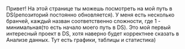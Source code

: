 Привет! На этой странице ты можешь посмотреть на мой путь в DS(репозиторий постоянно обновляется). У меня есть несколько бранчей, каждый назван соответственно сложности, где 1 - минимальная(то есть начало моего путь в DS).
Это мой первый интересный проект в DS, хотя наверно будет корректнее сказать в Анализе данных. Тут есть графики, таблицы и статистика)
